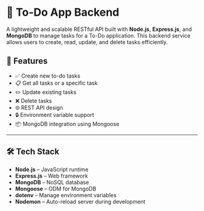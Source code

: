 # 📝 To-Do App Backend

A lightweight and scalable RESTful API built with **Node.js**, **Express.js**, and **MongoDB** to manage tasks for a To-Do application. This backend service allows users to create, read, update, and delete tasks efficiently.

## 🚀 Features

- ✅ Create new to-do tasks
- 📋 Get all tasks or a specific task
- ✏️ Update existing tasks
- ❌ Delete tasks
- 🌐 REST API design
- 🔒 Environment variable support
- 📦 MongoDB integration using Mongoose

---

## 🛠️ Tech Stack

- **Node.js** – JavaScript runtime
- **Express.js** – Web framework
- **MongoDB** – NoSQL database
- **Mongoose** – ODM for MongoDB
- **dotenv** – Manage environment variables
- **Nodemon** – Auto-reload server during development